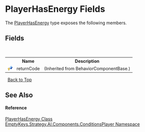# PlayerHasEnergy Fields
 

The <a href="T_EmptyKeys_Strategy_AI_Components_ConditionsPlayer_PlayerHasEnergy">PlayerHasEnergy</a> type exposes the following members.


## Fields
&nbsp;<table><tr><th></th><th>Name</th><th>Description</th></tr><tr><td>![Protected field](media/protfield.gif "Protected field")</td><td>returnCode</td><td> (Inherited from BehaviorComponentBase.)</td></tr></table>&nbsp;
<a href="#playerhasenergy-fields">Back to Top</a>

## See Also


#### Reference
<a href="T_EmptyKeys_Strategy_AI_Components_ConditionsPlayer_PlayerHasEnergy">PlayerHasEnergy Class</a><br /><a href="N_EmptyKeys_Strategy_AI_Components_ConditionsPlayer">EmptyKeys.Strategy.AI.Components.ConditionsPlayer Namespace</a><br />